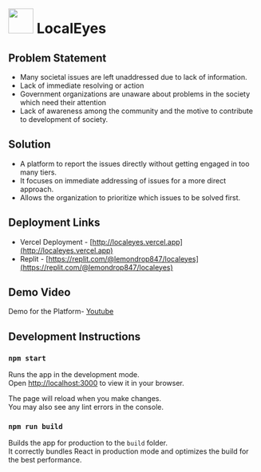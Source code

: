 # <img src="https://i.postimg.cc/50t00gHK/logo-zd-SEr-Wi-R-transformed.png" width="50px"> LocalEyes

## Problem Statement
- Many societal issues are left unaddressed due to lack of information.
- Lack of immediate resolving or action 
- Government organizations are unaware about problems in the society which need their attention
- Lack of awareness among the community and the motive to contribute to development of society.

## Solution

- A platform to report the issues directly without getting engaged in too many tiers.
- It focuses on immediate addressing of issues for a more direct approach.
- Allows the organization to prioritize which issues to be solved first.

## Deployment Links

- Vercel Deployment - [http://localeyes.vercel.app](http://localeyes.vercel.app)
- Replit - [https://replit.com/@lemondrop847/localeyes](https://replit.com/@lemondrop847/localeyes)

## Demo Video
Demo for the Platform- [Youtube](http://localeyes.vercel.app)

## Development Instructions

### `npm start`

Runs the app in the development mode.\
Open [http://localhost:3000](http://localhost:3000) to view it in your browser.

The page will reload when you make changes.\
You may also see any lint errors in the console.

### `npm run build`

Builds the app for production to the `build` folder.\
It correctly bundles React in production mode and optimizes the build for the best performance.
